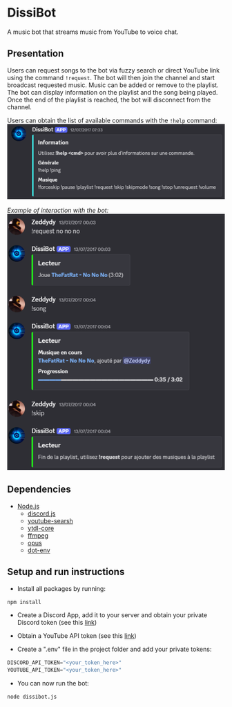 # DissiBot

A music bot that streams music from YouTube to voice chat.

## Presentation

Users can request songs to the bot via fuzzy search or direct YouTube link using the command `!request`. The bot will then join the channel and start broadcast requested music.
Music can be added or remove to the playlist. The bot can display information on the playlist and the song being played. Once the end of the playlist is reached, the bot will disconnect from the channel.

Users can obtain the list of available commands with the `!help` command:  
![](docs/ExampleHelp.png)

_Example of interaction with the bot:_  
![](docs/Example.png)

## Dependencies
- [Node.js](https://nodejs.org/en)
  - [discord.js](https://discord.js.org/)
  - [youtube-searsh](https://github.com/MaxGfeller/youtube-search)
  - [ytdl-core](https://github.com/fent/node-ytdl-core)
  - [ffmpeg](https://github.com/damianociarla/node-ffmpeg)
  - [opus](https://github.com/discordjs/opus)
  - [dot-env](https://github.com/motdotla/dotenv)

## Setup and run instructions

- Install all packages by running:
```bash
npm install
```
- Create a Discord App, add it to your server and obtain your private Discord token (see this [link](https://discordjs.guide/preparations/setting-up-a-bot-application.html#creating-your-bot))

- Obtain a YouTube API token (see this [link](https://developers.google.com/youtube/v3/getting-started?hl=fr))

- Create a ".env" file in the project folder and add your private tokens: 
```d
DISCORD_API_TOKEN="<your_token_here>"
YOUTUBE_API_TOKEN="<your_token_here>"
```

- You can now run the bot:  
```bash
node dissibot.js
```
